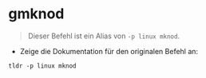 # gmknod

> Dieser Befehl ist ein Alias von `-p linux mknod`.

- Zeige die Dokumentation für den originalen Befehl an:

`tldr -p linux mknod`
